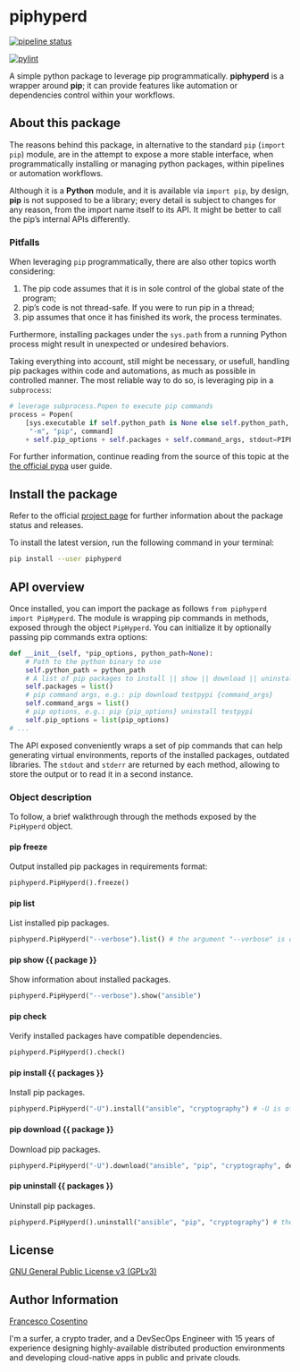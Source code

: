 # piphyperd

[![pipeline status](https://gitlab.com/hyperd/piphyperd/badges/master/pipeline.svg)](https://gitlab.com/hyperd/piphyperd/commits/master)

[![pylint](https://gitlab.com/hyperd/piphyperd/-/jobs/artifacts/master/raw/pylint/pylint.svg?job=pylint)](https://gitlab.com/hyperd/piphyperd/commits/master)

A simple python package to leverage pip programmatically.
**piphyperd** is a wrapper around **pip**; it can provide features like automation or dependencies control within your workflows.

## About this package

The reasons behind this package, in alternative to the standard `pip` (`import pip`) module, are in the attempt to expose a more stable interface, when programmatically installing or managing python packages, within pipelines or automation workflows.

Although it is a **Python** module, and it is available via `import pip`, by design, **pip** is not supposed to be a library; every detail is subject to changes for any reason, from the import name itself to its API. It might be better to call the pip’s internal APIs differently.

### Pitfalls

When leveraging `pip` programmatically, there are also other topics worth considering:

1. The pip code assumes that it is in sole control of the global state of the program;
2. pip’s code is not thread-safe. If you were to run pip in a thread;
3. pip assumes that once it has finished its work, the process terminates.

Furthermore, installing packages under the `sys.path` from a running Python process might result in unexpected or undesired behaviors.

Taking everything into account, still might be necessary, or usefull, handling pip packages within code and automations, as much as possible in controlled manner. The most reliable way to do so, is leveraging pip in a `subprocess`:

```python
# leverage subprocess.Popen to execute pip commands
process = Popen(
    [sys.executable if self.python_path is None else self.python_path,
     "-m", "pip", command]
    + self.pip_options + self.packages + self.command_args, stdout=PIPE, stderr=PIPE)
```

For further information, continue reading from the source of this topic at the [the official pypa](https://pip.pypa.io/en/latest/user_guide/#using-pip-from-your-program) user guide.

## Install the package

Refer to the official [project page](https://pypi.org/project/piphyperd/) for further information about the package status and releases.

To install the latest version, run the following command in your terminal:

```bash
pip install --user piphyperd
```

## API overview

Once installed, you can import the package as follows `from piphyperd import PipHyperd`.
The module is wrapping pip commands in methods, exposed through the object `PipHyperd`. You can initialize it by optionally passing pip commands extra options:

```python
def __init__(self, *pip_options, python_path=None):
    # Path to the python binary to use
    self.python_path = python_path
    # A list of pip packages to install || show || download || uninstall
    self.packages = list()
    # pip command args, e.g.: pip download testpypi {command_args}
    self.command_args = list()
    # pip options, e.g.: pip {pip_options} uninstall testpypi
    self.pip_options = list(pip_options)
# ...
```

The API exposed conveniently wraps a set of pip commands that can help generating virtual environments, reports of the installed packages, outdated libraries. The `stdout` and `stderr` are returned by each method, allowing to store the output or to read it in a second instance.

### Object description

To follow, a brief walkthrough through the methods exposed by the `PipHyperd` object.

#### pip freeze

Output installed pip packages in requirements format:

```python
piphyperd.PipHyperd().freeze()
```

#### pip list

List installed pip packages.

```python
piphyperd.PipHyperd("--verbose").list() # the argument "--verbose" is of course optional
```

#### pip show {{ package }}

Show information about installed packages.

```python
piphyperd.PipHyperd("--verbose").show("ansible")
```

#### pip check

Verify installed packages have compatible dependencies.

```python
piphyperd.PipHyperd().check()
```

#### pip install {{ packages }}

Install pip packages.

```python
piphyperd.PipHyperd("-U").install("ansible", "cryptography") # -U is of course optional, set here as example
```

#### pip download {{ package }}

Download pip packages.

```python
piphyperd.PipHyperd("-U").download("ansible", "pip", "cryptography", destination="/your/path/here") # the destination argument is optional
```

#### pip uninstall {{ packages }}

Uninstall pip packages.

```python
piphyperd.PipHyperd().uninstall("ansible", "pip", "cryptography") # the destination argument is optional
```

## License

[GNU General Public License v3 (GPLv3)](https://gitlab.com/hyperd/piphyperd/blob/master/LICENSE)

## Author Information

[Francesco Cosentino](https://www.linkedin.com/in/francesco-cosentino/)

I'm a surfer, a crypto trader, and a DevSecOps Engineer with 15 years of experience designing highly-available distributed production environments and developing cloud-native apps in public and private clouds.

